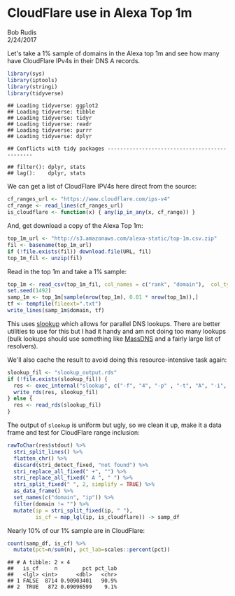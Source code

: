 # CloudFlare use in Alexa Top 1m
Bob Rudis  
2/24/2017  

Let's take a 1% sample of domains in the Alexa top 1m and see how many have CloudFlare IPv4s in their DNS A records.




```r
library(sys)
library(iptools)
library(stringi)
library(tidyverse)
```

```
## Loading tidyverse: ggplot2
## Loading tidyverse: tibble
## Loading tidyverse: tidyr
## Loading tidyverse: readr
## Loading tidyverse: purrr
## Loading tidyverse: dplyr
```

```
## Conflicts with tidy packages ----------------------------------------------
```

```
## filter(): dplyr, stats
## lag():    dplyr, stats
```

We can get a list of CloudFlare IPV4s here direct from the source:


```r
cf_ranges_url <- "https://www.cloudflare.com/ips-v4"
cf_range <- read_lines(cf_ranges_url)
is_cloudflare <- function(x) { any(ip_in_any(x, cf_range)) }
```

And, get download a copy of the Alexa Top 1m:


```r
top_1m_url <- "http://s3.amazonaws.com/alexa-static/top-1m.csv.zip"
fil <- basename(top_1m_url)
if (!file.exists(fil)) download.file(URL, fil)
top_1m_fil <- unzip(fil)
```

Read in the top 1m and take a 1% sample:


```r
top_1m <- read_csv(top_1m_fil, col_names = c("rank", "domain"),  col_types = "ic")
set.seed(1492)
samp_1m <- top_1m[sample(nrow(top_1m), 0.01 * nrow(top_1m)),]
tf <- tempfile(fileext=".txt")
write_lines(samp_1m$domain, tf)
```

This uses [slookup](https://github.com/hrbrmstr/slookup) which allows for parallel DNS lookups. There are better utilities to use for this but I had it handy and am not doing too many lookups (bulk lookups should use something like [MassDNS](https://github.com/blechschmidt/massdns) and a fairly large list of resolvers).

We'll also cache the result to avoid doing this resource-intensive task again:


```r
slookup_fil <- "slookup_output.rds"
if (!file.exists(slookup_fil)) {
  res <- exec_internal("slookup", c("-f", "4", "-p" , "-t", "A", "-i", tf))
  write_rds(res, slookup_fil)
} else {
  res <- read_rds(slookup_fil)
}
```

The output of `slookup` is uniform but ugly, so we clean it up, make it a data frame and test for CloudFlare range inclusion:


```r
rawToChar(res$stdout) %>%
  stri_split_lines() %>%
  flatten_chr() %>%
  discard(stri_detect_fixed, "not found") %>%
  stri_replace_all_fixed(" +", "") %>%
  stri_replace_all_fixed(" A ", " ") %>%
  stri_split_fixed(" ", 2, simplify = TRUE) %>%
  as_data_frame() %>%
  set_names(c("domain", "ip")) %>%
  filter(domain != "") %>%
  mutate(ip = stri_split_fixed(ip, " "),
         is_cf = map_lgl(ip, is_cloudflare)) -> samp_df
```

Nearly 10% of our 1% sample are in CloudFlare:


```r
count(samp_df, is_cf) %>%
  mutate(pct=n/sum(n), pct_lab=scales::percent(pct))
```

```
## # A tibble: 2 × 4
##   is_cf     n        pct pct_lab
##   <lgl> <int>      <dbl>   <chr>
## 1 FALSE  8714 0.90903401   90.9%
## 2  TRUE   872 0.09096599    9.1%
```
